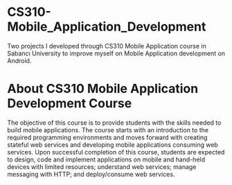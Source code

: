 # CS310-Mobile_Application_Development
Two projects I developed through CS310 Mobile Application course in Sabancı University to improve myself on Mobile Application development on Android.

# About CS310 Mobile Application Development Course

The objective of this course is to provide students with the skills needed to build mobile applications. The course starts with an introduction to the required programming environments and moves forward with creating stateful web services and developing mobile applications consuming web services. Upon successful completion of this course, students are expected to design, code and implement applications on mobile and hand-held devices with limited resources; understand web services; manage messaging with HTTP; and deploy/consume web services.
